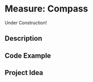# Measure:   Compass

<!-- Write here -->

Under Construction!

## Description

<!-- Write here -->

## Code Example

<!-- Write here -->

## Project Idea

<!-- Write here -->
